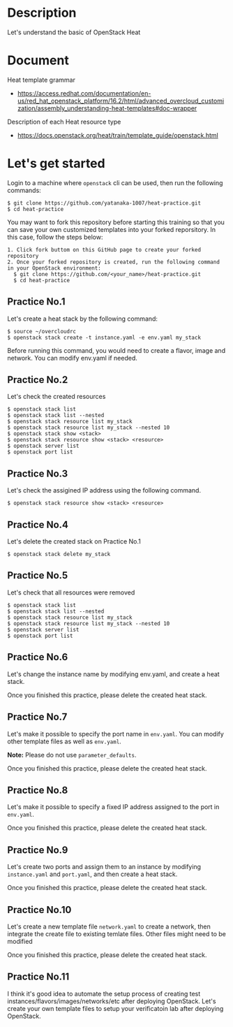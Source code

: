 # Description
Let's understand the basic of OpenStack Heat

# Document

Heat template grammar
- https://access.redhat.com/documentation/en-us/red_hat_openstack_platform/16.2/html/advanced_overcloud_customization/assembly_understanding-heat-templates#doc-wrapper

Description of each Heat resource type
- https://docs.openstack.org/heat/train/template_guide/openstack.html

# Let's get started

Login to a machine where `openstack` cli can be used, then run the following commands:

```
$ git clone https://github.com/yatanaka-1007/heat-practice.git
$ cd heat-practice
```

You may want to fork this repository before starting this training so that you can save your own customized templates into your forked reporsitory.
In this case, follow the steps below:

```
1. Click fork buttom on this GitHub page to create your forked repository
2. Once your forked repository is created, run the following command in your OpenStack environment:
  $ git clone https://github.com/<your_name>/heat-practice.git
  $ cd heat-practice
```

## Practice No.1 

Let's create a heat stack by the following command:

```
$ source ~/overcloudrc
$ openstack stack create -t instance.yaml -e env.yaml my_stack
```

Before running this command, you would need to create a flavor, image and network.
You can modify env.yaml if needed.

## Practice No.2

Let's check the created resources

```
$ openstack stack list
$ openstack stack list --nested
$ openstack stack resource list my_stack
$ openstack stack resource list my_stack --nested 10
$ openstack stack show <stack>
$ openstack stack resource show <stack> <resource>
$ openstack server list
$ openstack port list
```

## Practice No.3

Let's check the assigined IP address using the following command.

```
$ openstack stack resource show <stack> <resource>
```

## Practice No.4

Let's delete the created stack on Practice No.1

```
$ openstack stack delete my_stack
```

## Practice No.5

Let's check that all resources were removed

```
$ openstack stack list
$ openstack stack list --nested
$ openstack stack resource list my_stack
$ openstack stack resource list my_stack --nested 10
$ openstack server list
$ openstack port list
```

## Practice No.6

Let's change the instance name by modifying env.yaml, and create a heat stack.

Once you finished this practice, please delete the created heat stack.

## Practice No.7

Let's make it possible to specify the port name in `env.yaml`.
You can modify other template files as well as `env.yaml`.

**Note:** Please do not use `parameter_defaults`.

Once you finished this practice, please delete the created heat stack.

## Practice No.8

Let's make it possible to specify a fixed IP address assigned to the port in `env.yaml`.

Once you finished this practice, please delete the created heat stack.

## Practice No.9

Let's create two ports and assign them to an instance by modifying `instance.yaml` and `port.yaml`, and then create a heat stack.

Once you finished this practice, please delete the created heat stack.

## Practice No.10

Let's create a new template file `network.yaml` to create a network, then integrate the create file to existing temlate files.
Other files might need to be modified

Once you finished this practice, please delete the created heat stack.

## Practice No.11

I think it's good idea to automate the setup process of creating test instances/flavors/images/networks/etc after deploying OpenStack.
Let's create your own template files to setup your verificatoin lab after deploying OpenStack.
